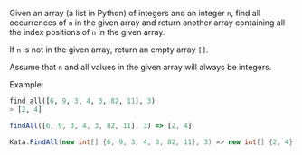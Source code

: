 Given an array (a list in Python) of integers and an integer `n`, find all occurrences of `n` in the given array and return another array containing all the index positions of `n` in the given array.

If `n` is not in the given array, return an empty array `[]`.

Assume that `n` and all values in the given array will always be integers.

Example:
```python
find_all([6, 9, 3, 4, 3, 82, 11], 3)
> [2, 4]
```
```javascript
findAll([6, 9, 3, 4, 3, 82, 11], 3) => [2, 4]
```
```csharp
Kata.FindAll(new int[] {6, 9, 3, 4, 3, 82, 11}, 3) => new int[] {2, 4}
```